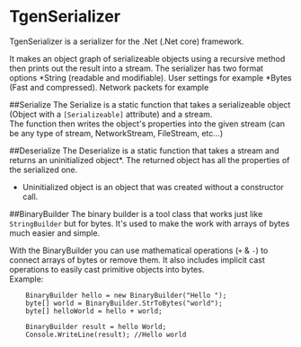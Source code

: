 # TgenSerializer

TgenSerializer is a serializer for the .Net (.Net core) framework.

It makes an object graph of serializeable objects using a recursive method
then prints out the result into a stream.
The serializer has two format options
*String (readable and modifiable). User settings for example
*Bytes (Fast and compressed). Network packets for example

##Serialize
The Serialize is a static function that takes a serializeable object (Object with a `[Serializeable]` attribute) and a stream.  
The function then writes the object's properties into the given stream (can be any type of stream, NetworkStream, FileStream, etc...)

##Deserialize
The Deserialize is a static function that takes a stream and returns an uninitialized object*.
The returned object has all the properties of the serialized one.

* Uninitialized object is an object that was created without a constructor call.

##BinaryBuilder
The binary builder is a tool class that works just like `StringBuilder` but for bytes.
It's used to make the work with arrays of bytes much easier and simple.

With the BinaryBuilder you can use mathematical operations (`+` & `-`) to connect arrays of bytes or remove them.
It also includes implicit cast operations to easily cast primitive objects into bytes.  
Example:
```
    BinaryBuilder hello = new BinaryBuilder("Hello ");
    byte[] world = BinaryBuilder.StrToBytes("world");
    byte[] helloWorld = hello + world;

    BinaryBuilder result = hello World;
    Console.WriteLine(result); //Hello world
```